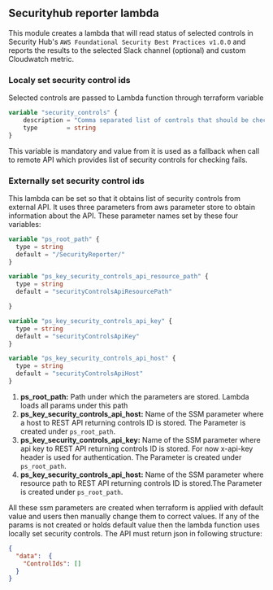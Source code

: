 ## Securityhub reporter lambda


This module creates a lambda that will read status of selected controls in Security Hub's `AWS Foundational Security Best Practices v1.0.0` and reports the results to the selected Slack channel (optional) and custom Cloudwatch metric.


### Localy set security control ids

Selected controls are passed to Lambda function through terraform variable
``` terraform
variable "security_controls" {
    description = "Comma separated list of controls that should be checked."
    type        = string
}
```
This variable is mandatory and value from it is used as a fallback when call to remote API which provides list of security controls for checking fails.

### Externally set security control ids

This lambda can be set so that it obtains list of security controls from external API. It uses three parameters from  aws parameter store 
to obtain information about the API. These parameter names set by these four variables:
```terraform 
variable "ps_root_path" {
  type = string
  default = "/SecurityReporter/"
}

variable "ps_key_security_controls_api_resource_path" {
  type = string
  default = "securityControlsApiResourcePath"

}

variable "ps_key_security_controls_api_key" {
  type = string
  default = "securityControlsApiKey"
}

variable "ps_key_security_controls_api_host" {
  type = string
  default = "securityControlsApiHost"
}
```
1. **ps_root_path:** Path under which the parameters are stored. Lambda loads all params under this path
2. **ps_key_security_controls_api_host:** Name of the SSM parameter where a host to REST API returning controls ID is stored. The Parameter is created under `ps_root_path`.
3. **ps_key_security_controls_api_key:** Name of the SSM parameter where api key to REST API returning controls ID is stored. For now x-api-key header is used for authentication. The Parameter is created under `ps_root_path`.
4. **ps_key_security_controls_api_host:** Name of the SSM parameter where resource path to REST API returning controls ID is stored.The Parameter is created under `ps_root_path`.

All these ssm parameters are created when terraform is applied with default value and users then manually change them to correct values.
If any of the params is not created or holds default value then the lambda function uses locally set security controls.
The API must return json in following structure:

```json
{
  "data":  {
    "ControlIds": []
  }
}
``` 
